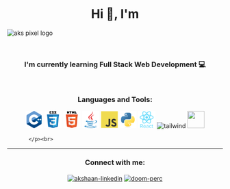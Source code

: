 <h1 align="center">Hi 👋, I'm</h1>

![aks pixel logo](https://github.com/akshaan-rajawat/akshaan-rajawat/assets/149821111/15501720-356e-4951-9ead-e8838097abf4)





<p align="center"> <a href="https://twitter.com/" target="blank"><img src="https://img.shields.io/twitter/follow/?logo=twitter&style=for-the-badge" alt="" /></a> </p>

<h3 align="center"> </> I'm currently learning <b>Full Stack Web Development </>💻 </b></h3>


<br>
<h3 align="center">Languages and Tools:</h3>
<p align="center">  <img src="https://raw.githubusercontent.com/devicons/devicon/master/icons/cplusplus/cplusplus-original.svg" alt="cplusplus" width="40" height="40"/> 
  <img src="https://raw.githubusercontent.com/devicons/devicon/master/icons/css3/css3-original-wordmark.svg" alt="css3" width="40" height="40"/> 
  <img src="https://raw.githubusercontent.com/devicons/devicon/master/icons/html5/html5-original-wordmark.svg" alt="html5" width="40" height="40"/> 
  <img src="https://raw.githubusercontent.com/devicons/devicon/master/icons/java/java-original.svg" alt="java" width="40" height="40"/> 
  <img src="https://raw.githubusercontent.com/devicons/devicon/master/icons/javascript/javascript-original.svg" alt="javascript" width="40" height="40"/> 
  <img src="https://raw.githubusercontent.com/devicons/devicon/master/icons/python/python-original.svg" alt="python" width="40" height="40"/> 
  <img src="https://raw.githubusercontent.com/devicons/devicon/master/icons/react/react-original-wordmark.svg" alt="react" width="40" height="40"/> 
  <img src="https://www.vectorlogo.zone/logos/tailwindcss/tailwindcss-icon.svg" alt="tailwind" width="40" height="40"/> 
  <img src="https://cdn.jsdelivr.net/gh/devicons/devicon@latest/icons/nodejs/nodejs-original-wordmark.svg" width="40" height="40" />
           
           </p><br>


<hr>


<h3 align="center">Connect with me:</h3>
<p align="center">
<a href="https://www.linkedin.com/in/akshaan-rajawat/" target="blank"><img align="center" src="https://raw.githubusercontent.com/rahuldkjain/github-profile-readme-generator/master/src/images/icons/Social/linked-in-alt.svg" alt="akshaan-linkedin" height="30" width="40" /></a>
<a href="https://www.instagram.com/doomperc/" target="blank"><img align="center" src="https://raw.githubusercontent.com/rahuldkjain/github-profile-readme-generator/master/src/images/icons/Social/instagram.svg" alt="doom-perc" height="30" width="40" /></a>
</p>

